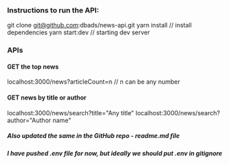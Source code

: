 ### Instructions to run the API:

git clone git@github.com:dbads/news-api.git
yarn install // install dependencies
yarn start:dev // starting dev server


### APIs

#### GET the top news

localhost:3000/news?articleCount=n // n can be any number


#### GET news by title or author

localhost:3000/news/search?title="Any title"
localhost:3000/news/search?author="Author name"


##### Also updated the same in the GitHub repo - readme.md file
##### I have pushed .env file for now, but ideally we should put .env in gitignore
